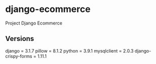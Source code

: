 # django-ecommerce
Project Django Ecommerce

## Versions
django = 3.1.7
pillow = 8.1.2
python = 3.9.1
mysqlclient = 2.0.3
django-crispy-forms = 1.11.1


